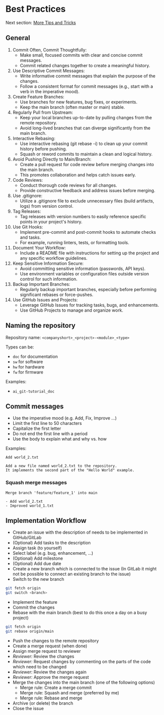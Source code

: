 # Best Practices
Next section: [More Tips and Tricks](additions.md)

## General
1. Commit Often, Commit Thoughtfully:
    - Make small, focused commits with clear and concise commit messages.
    - Commit related changes together to create a meaningful history.
2. Use Descriptive Commit Messages:
    - Write informative commit messages that explain the purpose of the changes.
    - Follow a consistent format for commit messages (e.g., start with a verb in the imperative mood).
3. Create Feature Branches:
    - Use branches for new features, bug fixes, or experiments.
    - Keep the main branch (often master or main) stable.
4. Regularly Pull from Upstream:
    - Keep your local branches up-to-date by pulling changes from the remote repository.
    - Avoid long-lived branches that can diverge significantly from the main branch.
5. Interactive Rebasing:
    - Use interactive rebasing (git rebase -i) to clean up your commit history before pushing.
    - Squash or reword commits to maintain a clean and logical history.
6. Avoid Pushing Directly to Main/Branch:
    - Create a pull request for code review before merging changes into the main branch.
    - This promotes collaboration and helps catch issues early.
7. Code Reviews:
    - Conduct thorough code reviews for all changes.
    - Provide constructive feedback and address issues before merging.
8. Use .gitignore:
    - Utilize a .gitignore file to exclude unnecessary files (build artifacts, logs) from version control.
9. Tag Releases:
    - Tag releases with version numbers to easily reference specific points in your project's history.
10. Use Git Hooks:
    - Implement pre-commit and post-commit hooks to automate checks and tasks.
    - For example, running linters, tests, or formatting tools.
11. Document Your Workflow:
    - Include a README file with instructions for setting up the project and any specific workflow guidelines.
12. Keep Sensitive Information Secure:
    - Avoid committing sensitive information (passwords, API keys).
    - Use environment variables or configuration files outside version control for such information.
13. Backup Important Branches:
    - Regularly backup important branches, especially before performing significant rebases or force-pushes.
14. Use GitHub Issues and Projects:
    - Leverage GitHub Issues for tracking tasks, bugs, and enhancements.
    - Use GitHub Projects to manage and organize work.

## Naming the repository
Repository name: 
`<companyshort>_<project>-<module>_<type>`

Types can be:
- `doc` for documentation
- `sw` for software
- `hw` for hardware
- `fw` for firmware

Examples:
- `ai_git-tutorial_doc`

## Commit messages
- Use the imperative mood (e.g. Add, Fix, Improve ...)
- Limit the first line to 50 characters
- Capitalize the first letter
- Do not end the first line with a period
- Use the body to explain what and why vs. how

Examples:
```
Add world_2.txt

Add a new file named world_2.txt to the repository.
It implements the second part of the "Hello World" example.
```

### Squash merge messages
```
Merge branch 'feature/feature_1' into main

- Add world_2.txt
- Improved world_1.txt
```

## Implementation Workflow
- Create an issue with the description of needs to be implemented in GitHub/GitLab
- (Optional) Add tasks to the description
- Assign task (to yourself)
- Select label (e.g. bug, enhancement, ...)
- (Optional) Add milestone
- (Optional) Add due date
- Create a new branch which is connected to the issue (In GitLab it might not be possible to connect an existing branch to the issue)
- Switch to the new branch
```bash
git fetch origin
git switch <branch>
```
- Implement the feature
- Commit the changes
- Rebase with the main branch (best to do this once a day on a busy project)
```bash
git fetch origin
git rebase origin/main
```
- Push the changes to the remote repository
- Create a merge request (when done)
- Assign merge request to reviewer
- _Reviewer:_ Review the changes
- _Reviewer:_ Request changes by commenting on the parts of the code which need to be changed
- _Reviewer:_ Review the changes again
- _Reviewer:_ Approve the merge request
- Merge the changes into the main branch (one of the following options)
    - Merge rule: Create a merge commit
    - Merge rule: Squash and merge (preferred by me)
    - Merge rule: Rebase and merge
- Archive (or delete) the branch
- Close the issue